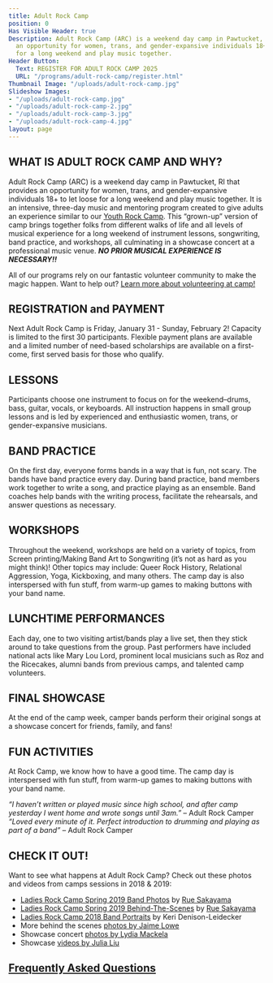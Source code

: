 ```yaml
---
title: Adult Rock Camp
position: 0
Has Visible Header: true
Description: Adult Rock Camp (ARC) is a weekend day camp in Pawtucket, RI that provides
  an opportunity for women, trans, and gender-expansive individuals 18+ to let loose
  for a long weekend and play music together.
Header Button:
  Text: REGISTER FOR ADULT ROCK CAMP 2025
  URL: "/programs/adult-rock-camp/register.html"
Thumbnail Image: "/uploads/adult-rock-camp.jpg"
Slideshow Images:
- "/uploads/adult-rock-camp.jpg"
- "/uploads/adult-rock-camp-2.jpg"
- "/uploads/adult-rock-camp-3.jpg"
- "/uploads/adult-rock-camp-4.jpg"
layout: page
---
```


## WHAT IS ADULT ROCK CAMP AND WHY?
Adult Rock Camp (ARC) is a weekend day camp in Pawtucket, RI that provides an opportunity for women, trans, and gender-expansive individuals 18+ to let loose for a long weekend and play music together. It is an intensive, three-day music and mentoring program created to give adults an experience similar to our [Youth Rock Camp](/programs/youth-rock-camp.html). This “grown-up” version of camp brings together folks from different walks of life and all levels of musical experience for a long weekend of instrument lessons, songwriting, band practice, and workshops, all culminating in a showcase concert at a professional music venue. ***NO PRIOR MUSICAL EXPERIENCE IS NECESSARY!!***

All of our programs rely on our fantastic volunteer community to make the magic happen. Want to help out? [Learn more about volunteering at camp!](/get-involved/volunteer.html)

## REGISTRATION and PAYMENT
Next Adult Rock Camp is Friday, January 31 - Sunday, February 2! Capacity is limited to the first 30 participants. Flexible payment plans are available and a limited number of need-based scholarships are available on a first-come, first served basis for those who qualify.

## LESSONS
Participants choose one instrument to focus on for the weekend–drums, bass, guitar, vocals, or keyboards. All instruction happens in small group lessons and is led by experienced and enthusiastic women, trans, or gender-expansive musicians.

## BAND PRACTICE
On the first day, everyone forms bands in a way that is fun, not scary. The bands have band practice every day. During band practice, band members work together to write a song, and practice playing as an ensemble. Band coaches help bands with the writing process, facilitate the rehearsals, and answer questions as necessary.

## WORKSHOPS
Throughout the weekend, workshops are held on a variety of topics, from Screen printing/Making Band Art to Songwriting (it’s not as hard as you might think)! Other topics may include: Queer Rock History, Relational Aggression, Yoga, Kickboxing, and many others. The camp day is also interspersed with fun stuff, from warm-up games to making buttons with your band name.

## LUNCHTIME PERFORMANCES
Each day, one to two visiting artist/bands play a live set, then they stick around to take questions from the group. Past performers have included national acts like Mary Lou Lord, prominent local musicians such as Roz and the Ricecakes, alumni bands from previous camps, and talented camp volunteers.

## FINAL SHOWCASE
At the end of the camp week, camper bands perform their original songs at a showcase concert for friends, family, and fans!

## FUN ACTIVITIES
At Rock Camp, we know how to have a good time. The camp day is interspersed with fun stuff, from warm-up games to making buttons with your band name.

*“I haven’t written or played music since high school, and after camp yesterday I went home and wrote songs until 3am.”* – Adult Rock Camper  
*“Loved every minute of it. Perfect introduction to drumming and playing as part of a band”* – Adult Rock Camper

## CHECK IT OUT!
Want to see what happens at Adult Rock Camp? Check out these photos and videos from camps sessions in 2018 & 2019:
* [Ladies Rock Camp Spring 2019 Band Photos](https://flic.kr/s/aHskTm2f6Y) by [Rue Sakayama](https://ruesakayama.com/)
* [Ladies Rock Camp Spring 2019 Behind-The-Scenes](https://flic.kr/s/aHsmBD1RaM) by [Rue Sakayama](https://ruesakayama.com/)
* [Ladies Rock Camp 2018 Band Portraits](https://flic.kr/s/aHsmvFJDiS) by Keri Denison-Leidecker
* More behind the scenes [photos by Jaime Lowe](https://www.flickr.com/photos/girlsrockri/albums/72157679740745432)
* Showcase concert [photos by Lydia Mackela](https://www.flickr.com/photos/girlsrockri/albums/72157678432176333)
* Showcase [videos by Julia Liu](https://youtu.be/k_MzTIpXx1A)

## [Frequently Asked Questions](/programs/adult-rock-camp/register.html#frequently-asked-questions)
